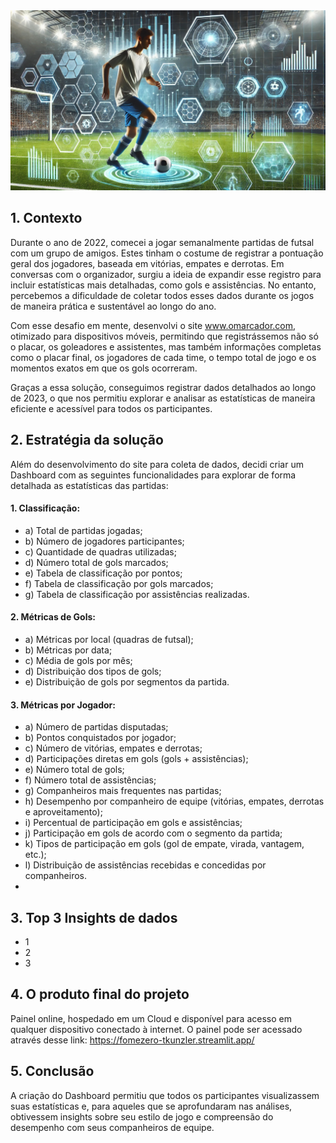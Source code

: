 <div align="center">
  <img src="images/soccer.jpg" alt="Capa" width="800"/>
</div>

## 1. Contexto
Durante o ano de 2022, comecei a jogar semanalmente partidas de futsal com um grupo de amigos. Estes tinham o costume de registrar a pontuação geral dos jogadores, baseada em vitórias, empates e derrotas. Em conversas com o organizador, surgiu a ideia de expandir esse registro para incluir estatísticas mais detalhadas, como gols e assistências. No entanto, percebemos a dificuldade de coletar todos esses dados durante os jogos de maneira prática e sustentável ao longo do ano.

Com esse desafio em mente, desenvolvi o site www.omarcador.com, otimizado para dispositivos móveis, permitindo que registrássemos não só o placar, os goleadores e assistentes, mas também informações completas como o placar final, os jogadores de cada time, o tempo total de jogo e os momentos exatos em que os gols ocorreram.

Graças a essa solução, conseguimos registrar dados detalhados ao longo de 2023, o que nos permitiu explorar e analisar as estatísticas de maneira eficiente e acessível para todos os participantes.

## 2. Estratégia da solução 
Além do desenvolvimento do site para coleta de dados, decidi criar um Dashboard com as seguintes funcionalidades para explorar de forma detalhada as estatísticas das partidas:

#### 1. Classificação:
  - a) Total de partidas jogadas;
  - b) Número de jogadores participantes;
  - c) Quantidade de quadras utilizadas;
  - d) Número total de gols marcados;
  - e) Tabela de classificação por pontos;
  - f) Tabela de classificação por gols marcados;
  - g) Tabela de classificação por assistências realizadas.
#### 2. Métricas de Gols:
  - a) Métricas por local (quadras de futsal);
  - b) Métricas por data;
  - c) Média de gols por mês;
  - d) Distribuição dos tipos de gols;
  - e) Distribuição de gols por segmentos da partida.
#### 3. Métricas por Jogador:
  - a) Número de partidas disputadas;
  - b) Pontos conquistados por jogador;
  - c) Número de vitórias, empates e derrotas;
  - d) Participações diretas em gols (gols + assistências);
  - e) Número total de gols;
  - f) Número total de assistências;
  - g) Companheiros mais frequentes nas partidas;
  - h) Desempenho por companheiro de equipe (vitórias, empates, derrotas e aproveitamento);
  - i) Percentual de participação em gols e assistências;
  - j) Participação em gols de acordo com o segmento da partida;
  - k) Tipos de participação em gols (gol de empate, virada, vantagem, etc.);
  - l) Distribuição de assistências recebidas e concedidas por companheiros.
  - 
## 3. Top 3 Insights de dados 
  - 1 
  - 2 
  - 3 

## 4. O produto final do projeto 
Painel online, hospedado em um Cloud e disponível para acesso em qualquer dispositivo conectado à internet. O painel pode ser acessado através desse link: https://fomezero-tkunzler.streamlit.app/

## 5. Conclusão 
A criação do Dashboard permitiu que todos os participantes visualizassem suas estatísticas e, para aqueles que se aprofundaram nas análises, obtivessem insights sobre seu estilo de jogo e compreensão do desempenho com seus companheiros de equipe.
